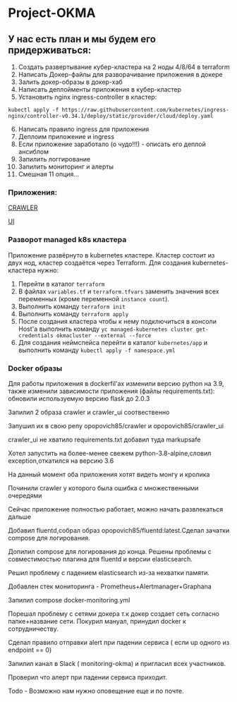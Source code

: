 # Project-OKMA
## У нас есть план и мы будем его придерживаться:

1. Создать развертывание кубер-кластера на 2 ноды 4/8/64 в terraform
2. Написать Докер-файлы для разворачивание приложения в докере
3. Залить докер-образы в докер-хаб
4. Написать деплойменты приложения в кубер-кластер
5. Установить nginx ingress-controller в кластер:

`kubectl apply -f https://raw.githubusercontent.com/kubernetes/ingress-nginx/controller-v0.34.1/deploy/static/provider/cloud/deploy.yaml`

6. Написать правило ingress для приложения
7. Деплоим приложение и ingress
8. Если приложение заработало (о чудо!!!) - описать его деплой ансиблом
9. Запилить логгирование
10. Запилить мониторинг и алерты
11. Смешная 11 опция...

### Приложения:
[CRAWLER](https://github.com/express42/search_engine_crawler)

[UI](https://github.com/express42/search_engine_ui)

### Разворот managed k8s кластера

Приложение развёрнуто в kubernetes кластере. Кластер состоит из двух нод, кластер создаётся через Terraform. Для
создания kubernetes-кластера нужно:

1. Перейти в каталог `terraform`
2. В файлах `variables.tf` и `terraform.tfvars` заменить значения всех переменных (кроме переменной `instance count`).
3. Выполнить команду `terraform init`
4. Выполнить команду `terraform apply`
5. После создания кластера чтобы к нему подключиться в консоли Host'a выполнить команду 
   `yc managed-kubernetes cluster get-credentials okmacluster --external --force`
6. Для создания неймспейса перейти в каталог `kubernetes/app` и выполнить команду `kubectl apply -f namespace.yml`

### Docker образы

Для работы приложения в dockerfil'ах изменили версию python на 3.9, также изменили зависимости приложения (файлы
requirements.txt): обновили используемую версию flask до 2.0.3

Запилил 2 образа crawler и crawler_ui соотвественно

Запушил их в свою репу opopovich85/crawler и opopovich85/сrawler_ui

crawler_ui не хватило requirements.txt добавил туда markupsafe

Хотел запустить на более-менее свежем python-3.8-alpine,словил exception,откатился на версию 3.6

На данный момент оба приложения хотят видеть монгу и кролика

Починили crawler у которого была ошибка с множественными очередями

Сейчас приложение полностью работает, можно начать развлекаться дальше

Добавил fluentd,собрал образ opopovich85/fluentd:latest.Сделал зачатки compose для логирования.

Допилил compose для логирования до конца. Решены проблемы с совместимостью плагина для fluentd и версии elasticsearch.

Решил проблему с падением elasticsearch из-за нехватки памяти.

Добавлен стек мониторинга - Prometheus+Alertmanager+Graphana

Запилил compose docker-monitoring.yml

Порешал проблему с сетями докера т.к докер создает сеть согласно папке+название сети. Покурил мануал, принудил docker к сотрудничеству.

Сделал правило отправки alert при падении сервиса ( если up одного из endpoint == 0)

Запилил канал в Slack ( monitoring-okma) и пригласил всех участников.

Проверил что алерт при падении сервиса приходит.

Todo - Возможно нам нужно оповещение еще и по почте.




